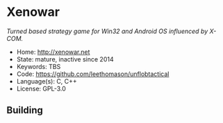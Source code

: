# Xenowar

_Turned based strategy game for Win32 and Android OS influenced by X-COM._

- Home: http://xenowar.net
- State: mature, inactive since 2014
- Keywords: TBS
- Code: https://github.com/leethomason/unflobtactical
- Language(s): C, C++
- License: GPL-3.0

## Building

